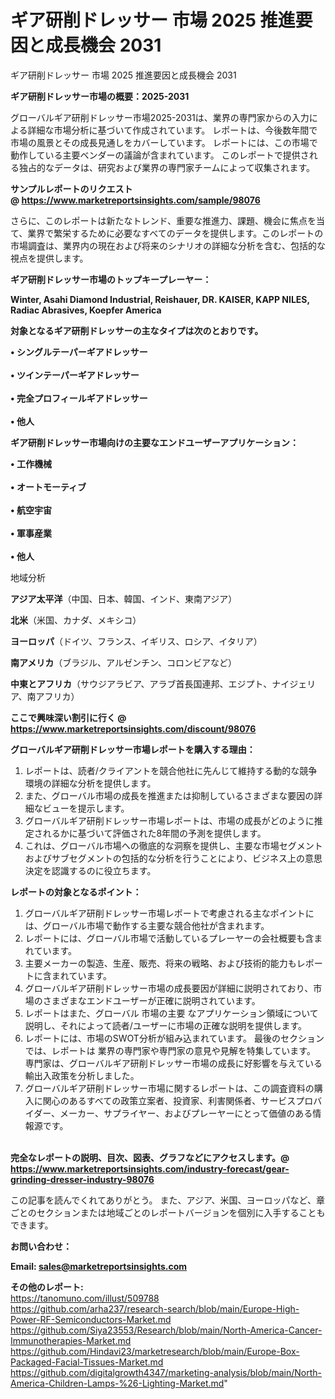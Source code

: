 # ギア研削ドレッサー 市場 2025 推進要因と成長機会 2031
 ギア研削ドレッサー 市場 2025 推進要因と成長機会 2031

<strong><b>ギア研削ドレッサー市場の概要：2025-2031</b></strong>

グローバルギア研削ドレッサー市場2025-2031は、業界の専門家からの入力による詳細な市場分析に基づいて作成されています。 レポートは、今後数年間で市場の風景とその成長見通しをカバーしています。 レポートには、この市場で動作している主要ベンダーの議論が含まれています。 このレポートで提供される独占的なデータは、研究および業界の専門家チームによって収集されます。

<strong>サンプルレポートのリクエスト @ <a href=https://www.marketreportsinsights.com/sample/98076>https://www.marketreportsinsights.com/sample/98076</a></strong>

さらに、このレポートは新たなトレンド、重要な推進力、課題、機会に焦点を当て、業界で繁栄するために必要なすべてのデータを提供します。このレポートの市場調査は、業界内の現在および将来のシナリオの詳細な分析を含む、包括的な視点を提供します。

<strong>ギア研削ドレッサー市場のトップキープレーヤー：</strong>

<strong>Winter, Asahi Diamond Industrial, Reishauer, DR. KAISER, KAPP NILES, Radiac Abrasives, Koepfer America</strong>

<strong><b>対象となるギア研削ドレッサーの主なタイプは次のとおりです。</b></strong>

<strong>• シングルテーパーギアドレッサー<br><br>• ツインテーパーギアドレッサー<br><br>• 完全プロフィールギアドレッサー<br><br>• 他人</strong>

<strong><b>ギア研削ドレッサー市場向けの主要なエンドユーザーアプリケーション：</b></strong>

<strong>• 工作機械<br><br>• オートモーティブ<br><br>• 航空宇宙<br><br>• 軍事産業<br><br>• 他人</strong>

 地域分析

<strong><b>アジア太平洋</b></strong>（中国、日本、韓国、インド、東南アジア）

<strong><b>北米</b></strong>（米国、カナダ、メキシコ）

<strong><b>ヨーロッパ</b></strong>（ドイツ、フランス、イギリス、ロシア、イタリア）

<strong><b>南アメリカ</b></strong>（ブラジル、アルゼンチン、コロンビアなど）

<strong><b>中東とアフリカ</b></strong>（サウジアラビア、アラブ首長国連邦、エジプト、ナイジェリア、南アフリカ）

<strong>ここで興味深い割引に行く @ <a href=https://www.marketreportsinsights.com/discount/98076>https://www.marketreportsinsights.com/discount/98076</a></strong>

<strong><b>グローバルギア研削ドレッサー市場レポートを購入する理由：</b></strong>
<ol>
  <li>レポートは、読者/クライアントを競合他社に先んじて維持する動的な競争環境の詳細な分析を提供します。</li>
  <li>また、グローバル市場の成長を推進または抑制しているさまざまな要因の詳細なビューを提示します。</li>
  <li>グローバルギア研削ドレッサー市場レポートは、市場の成長がどのように推定されるかに基づいて評価された8年間の予測を提供します。</li>
  <li>これは、グローバル市場への徹底的な洞察を提供し、主要な市場セグメントおよびサブセグメントの包括的な分析を行うことにより、ビジネス上の意思決定を認識するのに役立ちます。</li>
</ol>
<strong><b>レポートの対象となるポイント：</b></strong>
<ol>
  <li>グローバルギア研削ドレッサー市場レポートで考慮される主なポイントには、グローバル市場で動作する主要な競合他社が含まれます。</li>
  <li>レポートには、グローバル市場で活動しているプレーヤーの会社概要も含まれています。</li>
  <li>主要メーカーの製造、生産、販売、将来の戦略、および技術的能力もレポートに含まれています。</li>
  <li>グローバルギア研削ドレッサー市場の成長要因が詳細に説明されており、市場のさまざまなエンドユーザーが正確に説明されています。</li>
  <li>レポートはまた、グローバル 市場の主要 なアプリケーション領域について説明し、それによって読者/ユーザーに市場の正確な説明を提供します。</li>
  <li>レポートには、市場のSWOT分析が組み込まれています。 最後のセクションでは、レポートは 業界の専門家や専門家の意見や見解を特集しています。 専門家は、グローバルギア研削ドレッサー市場の成長に好影響を与えている輸出入政策を分析しました。</li>
  <li>グローバルギア研削ドレッサー市場に関するレポートは、この調査資料の購入に関心のあるすべての政策立案者、投資家、利害関係者、サービスプロバイダー、メーカー、サプライヤー、およびプレーヤーにとって価値のある情報源です。</li>
</ol><br>
<strong>完全なレポートの説明、目次、図表、グラフなどにアクセスします。@ <a href=https://www.marketreportsinsights.com/industry-forecast/gear-grinding-dresser-industry-98076>https://www.marketreportsinsights.com/industry-forecast/gear-grinding-dresser-industry-98076</a></strong>

この記事を読んでくれてありがとう。 また、アジア、米国、ヨーロッパなど、章ごとのセクションまたは地域ごとのレポートバージョンを個別に入手することもできます。

<strong><b>お問い合わせ：</b></strong>

<strong>Email: </strong><a href=mailto:sales@marketreportsinsights.com><strong>sales@marketreportsinsights.com</strong></a>

<strong>その他のレポート:</strong>
<br>
<a href=https://tanomuno.com/illust/509788>https://tanomuno.com/illust/509788</a>
<br>
<a href=https://github.com/arha237/research-search/blob/main/Europe-High-Power-RF-Semiconductors-Market.md>https://github.com/arha237/research-search/blob/main/Europe-High-Power-RF-Semiconductors-Market.md</a>
<br>
<a href=https://github.com/Siya23553/Research/blob/main/North-America-Cancer-Immunotherapies-Market.md>https://github.com/Siya23553/Research/blob/main/North-America-Cancer-Immunotherapies-Market.md</a>
<br>
<a href=https://github.com/Hindavi23/marketresearch/blob/main/Europe-Box-Packaged-Facial-Tissues-Market.md>https://github.com/Hindavi23/marketresearch/blob/main/Europe-Box-Packaged-Facial-Tissues-Market.md</a>
<br>
<a href=https://github.com/digitalgrowth4347/marketing-analysis/blob/main/North-America-Children-Lamps-%26-Lighting-Market.md>https://github.com/digitalgrowth4347/marketing-analysis/blob/main/North-America-Children-Lamps-%26-Lighting-Market.md</a>"
